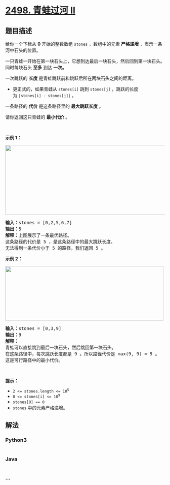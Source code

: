 # [2498. 青蛙过河 II](https://leetcode-cn.com/problems/frog-jump-ii)



## 题目描述

<!-- 这里写题目描述 -->

<p>给你一个下标从 <strong>0</strong>&nbsp;开始的整数数组&nbsp;<code>stones</code>&nbsp;，数组中的元素&nbsp;<strong>严格递增</strong>&nbsp;，表示一条河中石头的位置。</p>

<p>一只青蛙一开始在第一块石头上，它想到达最后一块石头，然后回到第一块石头。同时每块石头 <strong>至多</strong> 到达 <strong>一次。</strong></p>

<p>一次跳跃的 <strong>长度</strong>&nbsp;是青蛙跳跃前和跳跃后所在两块石头之间的距离。</p>

<ul>
	<li>更正式的，如果青蛙从&nbsp;<code>stones[i]</code>&nbsp;跳到&nbsp;<code>stones[j]</code>&nbsp;，跳跃的长度为&nbsp;<code>|stones[i] - stones[j]|</code>&nbsp;。</li>
</ul>

<p>一条路径的 <b>代价</b>&nbsp;是这条路径里的&nbsp;<b>最大跳跃长度</b>&nbsp;。</p>

<p>请你返回这只青蛙的 <strong>最小代价</strong>&nbsp;。</p>

<p>&nbsp;</p>

<p><strong>示例 1：</strong></p>

<p><img alt="" src="https://assets.leetcode.com/uploads/2022/11/14/example-1.png" style="width: 600px; height: 219px;" /></p>

<pre>
<b>输入：</b>stones = [0,2,5,6,7]
<b>输出：</b>5
<b>解释：</b>上图展示了一条最优路径。
这条路径的代价是 5 ，是这条路径中的最大跳跃长度。
无法得到一条代价小于 5 的路径，我们返回 5 。
</pre>

<p><strong>示例 2：</strong></p>

<p><img alt="" src="https://assets.leetcode.com/uploads/2022/11/14/example-2.png" style="width: 500px; height: 171px;" /></p>

<pre>
<b>输入：</b>stones = [0,3,9]
<b>输出：</b>9
<b>解释：</b>
青蛙可以直接跳到最后一块石头，然后跳回第一块石头。
在这条路径中，每次跳跃长度都是 9 。所以路径代价是 max(9, 9) = 9 。
这是可行路径中的最小代价。
</pre>

<p>&nbsp;</p>

<p><strong>提示：</strong></p>

<ul>
	<li><code>2 &lt;= stones.length &lt;= 10<sup>5</sup></code></li>
	<li><code>0 &lt;= stones[i] &lt;= 10<sup>9</sup></code></li>
	<li><code>stones[0] == 0</code></li>
	<li><code>stones</code>&nbsp;中的元素严格递增。</li>
</ul>


## 解法

<!-- 这里可写通用的实现逻辑 -->

<!-- tabs:start -->

### **Python3**

<!-- 这里可写当前语言的特殊实现逻辑 -->

```python

```

### **Java**

<!-- 这里可写当前语言的特殊实现逻辑 -->

```java

```

### **...**

```

```

<!-- tabs:end -->
